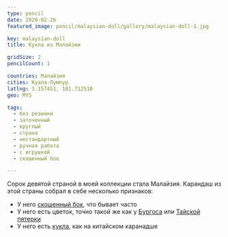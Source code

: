 ```yaml
---
type: pencil
date: 2020-02-26
featured_image: pencil/malaysian-doll/gallery/malaysian-doll-1.jpg

key: malaysian-doll
title: Кукла из Малайзии

gridSize: 2
pencilCount: 1

countries: Малайзия
cities: Куала-Лумпур
latlng: 3.157451, 101.712510
geo: MYS

tags:
  - без резинки
  - заточенный
  - круглый
  - страна
  - нестандартный
  - ручная работа
  - с игрушкой
  - скошенный бок

---
```


Сорок девятой страной в моей коллекции стала Малайзия. Карандаш из этой страны собрал в себе несколько признаков:

- У него [скошенный бок](?tag=скошенный%20бок), что бывает часто
- У него есть цветок, точно такой же как у [Бургоса](?display=burgos) или [Тайской пятерки](?display=thaifive)
- У него есть [кукла](?display=unknowndoll), как на китайском каранадше

